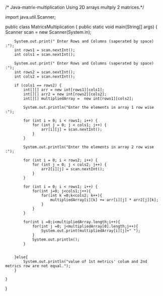 /* Java-matrix-multiplication
Using 2D arrays multply 2 matrices.*/

import java.util.Scanner;

public class MatricsMultiplication {
    public static void main(String[] args) {
        Scanner scan = new Scanner(System.in);
        
        System.out.print(" Enter Rows and Columns (saperated by space) :");
        int rows1 = scan.nextInt();
        int cols1 = scan.nextInt();
        
        System.out.print(" Enter Rows and Columns (saperated by space) :");
        int rows2 = scan.nextInt();
        int cols2 = scan.nextInt();

        if (cols1 == rows2) {
            int[][] arr = new int[rows1][cols1];
            int[][] arr2 = new int[rows2][cols2];
            int[][] multipliedArray =  new int[rows1][cols2];

            System.out.println("Enter the elements in array 1 row wise :");

            for (int i = 0; i < rows1; i++) {
                for (int j = 0; j < cols1; j++) {
                    arr[i][j] = scan.nextInt();
                }
            }

            System.out.println("Enter the elements in array 2 row wise :");

            for (int i = 0; i < rows2; i++) {
                for (int j = 0; j < cols2; j++) {
                    arr2[i][j] = scan.nextInt();
                }
            }
            
            for (int i = 0; i < rows1; i++) {
                for(int j=0; j<cols1;j++){
                    for(int k =0;k<cols2; k++){
                        multipliedArray[i][k] += arr[i][j] * arr2[j][k];
                    }
                }
            }

            for(int i =0;i<multipliedArray.length;i++){
                for(int j =0; j<multipliedArray[0].length;j++){
                    System.out.print(multipliedArray[i][j]+" ");
                }
                System.out.println();
            }
        

        }else{
            System.out.println("value of 1st metrics' colum and 2nd metrics row are not equal.");
        }

    }
}
